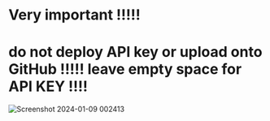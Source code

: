 # Very important !!!!!
# do not deploy API key or upload onto GitHub !!!!! leave empty space for API KEY !!!! 


![Screenshot 2024-01-09 002413](https://github.com/DCVglobalnetwork/chatGPT-simple-project/assets/105791829/6373b7bd-afc2-40c9-9619-0f62bac6970c)
